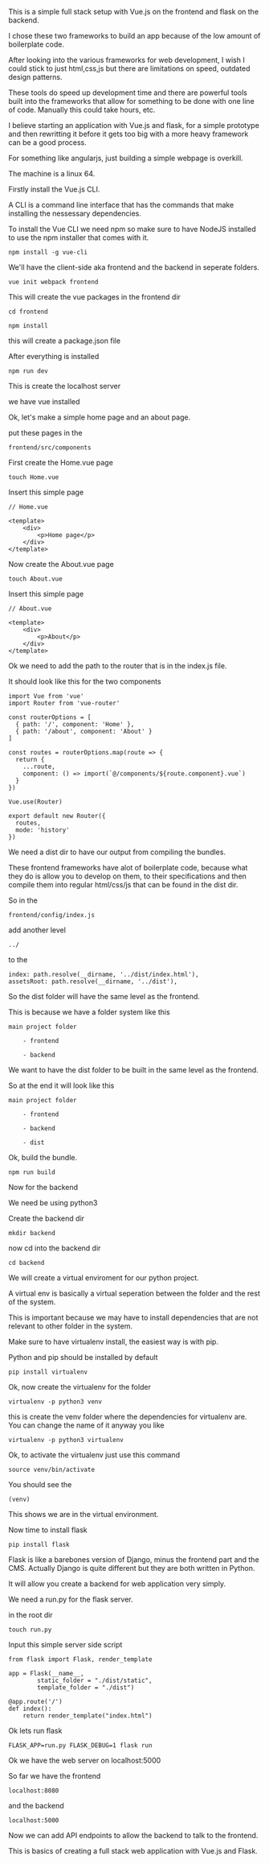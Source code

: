 This is a simple full stack setup with Vue.js on the frontend and flask on the backend.

I chose these two frameworks to build an app because of the low amount of boilerplate code.

After looking into the various frameworks for web development, I wish I could stick to just html,css,js but there are limitations on speed, outdated design patterns.

These tools do speed up development time and there are powerful tools built into the frameworks that allow for something to be done with one line of code. Manually this could take hours, etc.

I believe starting an application with Vue.js and flask, for a simple prototype and then rewritting it before it gets too big with a more heavy framework can be a good process.

For something like angularjs, just building a simple webpage is overkill.

The machine is a linux 64.

Firstly install the Vue.js CLI.

A CLI is a command line interface that has the commands that make installing the nessessary dependencies.

To install the Vue CLI we need npm so make sure to have NodeJS installed to use the npm installer that comes with it.

	npm install -g vue-cli

We'll have the client-side aka frontend and the backend in seperate folders.

	vue init webpack frontend

This will create the vue packages in the frontend dir

	cd frontend

	npm install

this will create a package.json file

After everything is installed 

	npm run dev

This is create the localhost server

we have vue installed

Ok, let's make a simple home page and an about page.

put these pages in the 

	frontend/src/components

First create the Home.vue page

	touch Home.vue

Insert this simple page

	// Home.vue

	<template>
		<div>
			<p>Home page</p>
		</div>
	</template>

Now create the About.vue page

	touch About.vue

Insert this simple page

	// About.vue

	<template>
		<div>
			<p>About</p>
		</div>
	</template>

Ok we need to add the path to the router that is in the index.js file.

It should look like this for the two components

	import Vue from 'vue'
	import Router from 'vue-router'

	const routerOptions = [
	  { path: '/', component: 'Home' },
	  { path: '/about', component: 'About' }
	]

	const routes = routerOptions.map(route => {
	  return {
	    ...route,
	    component: () => import(`@/components/${route.component}.vue`)
	  }
	})

	Vue.use(Router)

	export default new Router({
	  routes,
	  mode: 'history'
	})

We need a dist dir to have our output from compiling the bundles.

These frontend frameworks have alot of boilerplate code, because what they do is allow you to develop on them, to their specifications and then compile them into regular html/css/js that can be found in the dist dir. 

So in the 

	frontend/config/index.js

add another level

	../

to the 

	index: path.resolve(__dirname, '../dist/index.html'),
	assetsRoot: path.resolve(__dirname, '../dist'),

So the dist folder will have the same level as the frontend.

This is because we have a folder system like this

	main project folder

		- frontend

		- backend

We want to have the dist folder to be built in the same level as the frontend.

So at the end it will look like this

	main project folder

		- frontend

		- backend

		- dist

Ok, build the bundle.

	npm run build

Now for the backend

We need be using python3

Create the backend dir

	mkdir backend

now cd into the backend dir

	cd backend

We will create a virtual enviroment for our python project.

A virtual env is basically a virtual seperation between the folder and the rest of the system.

This is important because we may have to install dependencies that are not relevant to other folder in the system.

Make sure to have virtualenv install, the easiest way is with pip.

Python and pip should be installed by default

	pip install virtualenv

Ok, now create the virtualenv for the folder

	virtualenv -p python3 venv

this is create the venv folder where the dependencies for virtualenv are. You can change the name of it anyway you like

	virtualenv -p python3 virtualenv

Ok, to activate the virtualenv just use this command

	source venv/bin/activate

You should see the

	(venv)

This shows we are in the virtual environment.

Now time to install flask

	pip install flask

Flask is like a barebones version of Django, minus the frontend part and the CMS. Actually Django is quite different but they are both written in Python.

It will allow you create a backend for web application very simply.

We need a run.py for the flask server.

in the root dir

	touch run.py

Input this simple server side script

	from flask import Flask, render_template

	app = Flask(__name__,
            static_folder = "./dist/static",
            template_folder = "./dist")

	@app.route('/')
	def index():
	    return render_template("index.html")

Ok lets run flask

	FLASK_APP=run.py FLASK_DEBUG=1 flask run

Ok we have the web server on localhost:5000

So far we have the frontend

	localhost:8080

and the backend

	localhost:5000

Now we can add API endpoints to allow the backend to talk to the frontend.

This is basics of creating a full stack web application with Vue.js and Flask.
